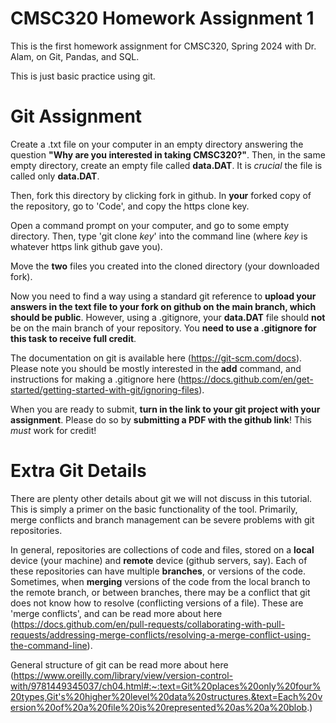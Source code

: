 # CMSC320 Homework Assignment 1

This is the first homework assignment for CMSC320, Spring 2024 with Dr. Alam, on Git, Pandas, and SQL.

This is just basic practice using git.


# Git Assignment

Create a .txt file on your computer in an empty directory answering the question **"Why are you interested in taking CMSC320?"**. Then, in the same empty directory, create an empty file called **data.DAT**. It is *crucial* the file is called only **data.DAT**. 

Then, fork this directory by clicking fork in github. In **your** forked copy of the repository, go to 'Code', and copy the https clone key. 

Open a command prompt on your computer, and go to some empty directory. Then, type 'git clone *key*' into the command line (where *key* is whatever https link github gave you). 

Move the **two** files you created into the cloned directory (your downloaded fork). 

Now you need to find a way using a standard git reference to **upload your answers in the text file to your fork on github on the main branch, which should be public**. However, using a .gitignore, your **data.DAT** file should **not** be on the main branch of your repository. You **need to use a .gitignore for this task to receive full credit**.

The documentation on git is available here (https://git-scm.com/docs). Please note you should be mostly interested in the **add** command, and instructions for making a .gitignore here (https://docs.github.com/en/get-started/getting-started-with-git/ignoring-files). 

When you are ready to submit, **turn in the link to your git project with your assignment**. Please do so by **submitting a PDF with the github link**! This *must* work for credit! 

# Extra Git Details

There are plenty other details about git we will not discuss in this tutorial. This is simply a primer on the basic functionality of the tool. Primarily, merge conflicts and branch management can be severe problems with git repositories. 

In general, repositories are collections of code and files, stored on a **local** device (your machine) and **remote** device (github servers, say). Each of these repositories can have multiple **branches**, or versions of the code. Sometimes, when **merging** versions of the code from the local branch to the remote branch, or between branches, there may be a conflict that git does not know how to resolve (conflicting versions of a file). These are 'merge conflicts', and can be read more about here (https://docs.github.com/en/pull-requests/collaborating-with-pull-requests/addressing-merge-conflicts/resolving-a-merge-conflict-using-the-command-line). 

General structure of git can be read more about here (https://www.oreilly.com/library/view/version-control-with/9781449345037/ch04.html#:~:text=Git%20places%20only%20four%20types,Git's%20higher%20level%20data%20structures.&text=Each%20version%20of%20a%20file%20is%20represented%20as%20a%20blob.)

